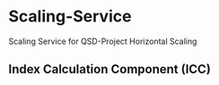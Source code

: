 # Scaling-Service

Scaling Service for QSD-Project Horizontal Scaling

## Index Calculation Component (ICC)
